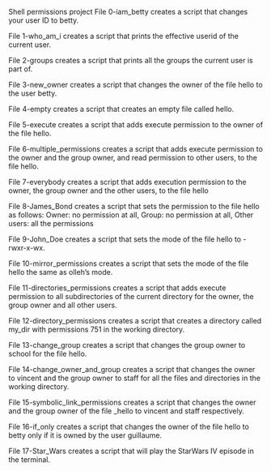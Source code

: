 Shell permissions project
File 0-iam_betty creates a script that changes your user ID to betty.



File 1-who_am_i creates a script that prints the effective userid of the current user.



File 2-groups creates a script that prints all the groups the current user is part of.



File 3-new_owner creates a script that changes the owner of the file hello to the user betty.



File 4-empty creates a script that creates an empty file called hello.



File 5-execute creates a script that adds execute permission to the owner of the file hello.



File 6-multiple_permissions creates a script that adds execute permission to the owner and the group owner, and read permission to other users, to the file hello.



File 7-everybody creates a script that adds execution permission to the owner, the group owner and the other users, to the file hello



File 8-James_Bond creates a script that sets the permission to the file hello as follows: Owner: no permission at all, Group: no permission at all, Other users: all the permissions



File 9-John_Doe creates a script that sets the mode of the file hello to -rwxr-x-wx.



File 10-mirror_permissions creates a script that sets the mode of the file hello the same as olleh’s mode.



File 11-directories_permissions creates a script that adds execute permission to all subdirectories of the current directory for the owner, the group owner and all other users.



File 12-directory_permissions creates a script that creates a directory called my_dir with permissions 751 in the working directory.



File 13-change_group creates a script that changes the group owner to school for the file hello.



File 14-change_owner_and_group creates a script that changes the owner to vincent and the group owner to staff for all the files and directories in the working directory.



File 15-symbolic_link_permissions creates a script that changes the owner and the group owner of the file _hello to vincent and staff respectively.



File 16-if_only creates a script that changes the owner of the file hello to betty only if it is owned by the user guillaume.



File 17-Star_Wars creates a script that will play the StarWars IV episode in the terminal.




